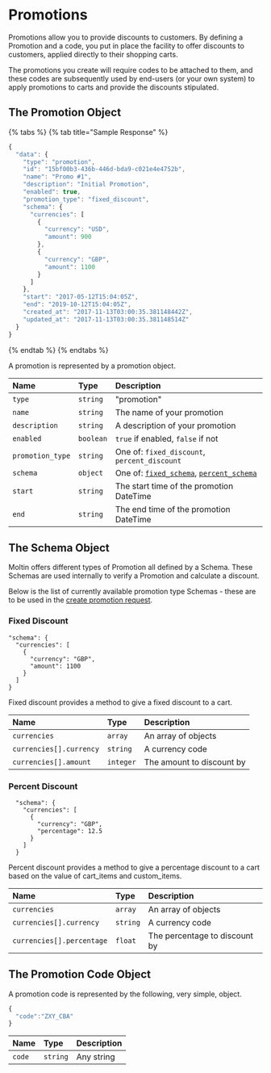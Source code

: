 # Promotions

Promotions allow you to provide discounts to customers. By defining a Promotion and a code, you put in place the facility to offer discounts to customers, applied directly to their shopping carts.

The promotions you create will require codes to be attached to them, and these codes are subsequently used by end-users \(or your own system\) to apply promotions to carts and provide the discounts stipulated.

## The Promotion Object

{% tabs %}
{% tab title="Sample Response" %}
```javascript
{
  "data": {
    "type": "promotion",
    "id": "15bf00b3-436b-446d-bda9-c021e4e4752b",
    "name": "Promo #1",
    "description": "Initial Promotion",
    "enabled": true,
    "promotion_type": "fixed_discount",
    "schema": {
      "currencies": [
        {
          "currency": "USD",
          "amount": 900
        },
        {
          "currency": "GBP",
          "amount": 1100
        }
      ]
    },
    "start": "2017-05-12T15:04:05Z",
    "end": "2019-10-12T15:04:05Z",
    "created_at": "2017-11-13T03:00:35.381148442Z",
    "updated_at": "2017-11-13T03:00:35.381148514Z"
  }
}
```
{% endtab %}
{% endtabs %}

A promotion is represented by a promotion object.

| **Name** | **Type** | **Description** |
| :--- | :--- | :--- |
| `type` | `string` | "promotion" |
| `name` | `string` | The name of your promotion |
| `description` | `string` | A description of your promotion |
| `enabled` | `boolean` | `true` if enabled, `false` if not |
| `promotion_type` | `string` | One of: `fixed_discount`, `percent_discount` |
| `schema` | `object` | One of: [`fixed_schema`](https://docs.moltin.com/?javascript#fixed-discount), [`percent_schema`](https://docs.moltin.com/?javascript#percent-discount) |
| `start` | `string` | The start time of the promotion DateTime |
| `end` | `string` | The end time of the promotion DateTime |

## The Schema Object

Moltin offers different types of Promotion all defined by a Schema. These Schemas are used internally to verify a Promotion and calculate a discount.

Below is the list of currently available promotion type Schemas - these are to be used in the [create promotion request](https://docs.moltin.com/?javascript#create-a-promotion).

### Fixed Discount

```text
"schema": {
  "currencies": [
    {
      "currency": "GBP",
      "amount": 1100
    }
  ]
}
```

Fixed discount provides a method to give a fixed discount to a cart.

| **Name** | **Type** | **Description** |
| :--- | :--- | :--- |
| `currencies` | `array` | An array of objects |
| `currencies[].currency` | `string` | A currency code |
| `currencies[].amount` | `integer` | The amount to discount by |

### Percent Discount

```text
  "schema": {
    "currencies": [
      {
        "currency": "GBP",
        "percentage": 12.5
      }
    ]
  }
```

Percent discount provides a method to give a percentage discount to a cart based on the value of cart\_items and custom\_items.

| **Name** | **Type** | **Description** |
| :--- | :--- | :--- |
| `currencies` | `array` | An array of objects |
| `currencies[].currency` | `string` | A currency code |
| `currencies[].percentage` | `float` | The percentage to discount by |

## The Promotion Code Object

A promotion code is represented by the following, very simple, object.

```javascript
{
  "code":"ZXY_CBA"
}
```

| **Name** | **Type** | **Description** |
| :--- | :--- | :--- |
| `code` | `string` | Any string |



